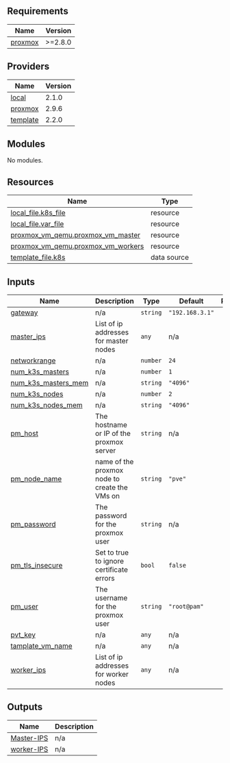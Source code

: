 <!-- BEGIN_TF_DOCS -->
## Requirements

| Name | Version |
|------|---------|
| <a name="requirement_proxmox"></a> [proxmox](#requirement\_proxmox) | >=2.8.0 |

## Providers

| Name | Version |
|------|---------|
| <a name="provider_local"></a> [local](#provider\_local) | 2.1.0 |
| <a name="provider_proxmox"></a> [proxmox](#provider\_proxmox) | 2.9.6 |
| <a name="provider_template"></a> [template](#provider\_template) | 2.2.0 |

## Modules

No modules.

## Resources

| Name | Type |
|------|------|
| [local_file.k8s_file](https://registry.terraform.io/providers/hashicorp/local/latest/docs/resources/file) | resource |
| [local_file.var_file](https://registry.terraform.io/providers/hashicorp/local/latest/docs/resources/file) | resource |
| [proxmox_vm_qemu.proxmox_vm_master](https://registry.terraform.io/providers/telmate/proxmox/latest/docs/resources/vm_qemu) | resource |
| [proxmox_vm_qemu.proxmox_vm_workers](https://registry.terraform.io/providers/telmate/proxmox/latest/docs/resources/vm_qemu) | resource |
| [template_file.k8s](https://registry.terraform.io/providers/hashicorp/template/latest/docs/data-sources/file) | data source |

## Inputs

| Name | Description | Type | Default | Required |
|------|-------------|------|---------|:--------:|
| <a name="input_gateway"></a> [gateway](#input\_gateway) | n/a | `string` | `"192.168.3.1"` | no |
| <a name="input_master_ips"></a> [master\_ips](#input\_master\_ips) | List of ip addresses for master nodes | `any` | n/a | yes |
| <a name="input_networkrange"></a> [networkrange](#input\_networkrange) | n/a | `number` | `24` | no |
| <a name="input_num_k3s_masters"></a> [num\_k3s\_masters](#input\_num\_k3s\_masters) | n/a | `number` | `1` | no |
| <a name="input_num_k3s_masters_mem"></a> [num\_k3s\_masters\_mem](#input\_num\_k3s\_masters\_mem) | n/a | `string` | `"4096"` | no |
| <a name="input_num_k3s_nodes"></a> [num\_k3s\_nodes](#input\_num\_k3s\_nodes) | n/a | `number` | `2` | no |
| <a name="input_num_k3s_nodes_mem"></a> [num\_k3s\_nodes\_mem](#input\_num\_k3s\_nodes\_mem) | n/a | `string` | `"4096"` | no |
| <a name="input_pm_host"></a> [pm\_host](#input\_pm\_host) | The hostname or IP of the proxmox server | `string` | n/a | yes |
| <a name="input_pm_node_name"></a> [pm\_node\_name](#input\_pm\_node\_name) | name of the proxmox node to create the VMs on | `string` | `"pve"` | no |
| <a name="input_pm_password"></a> [pm\_password](#input\_pm\_password) | The password for the proxmox user | `string` | n/a | yes |
| <a name="input_pm_tls_insecure"></a> [pm\_tls\_insecure](#input\_pm\_tls\_insecure) | Set to true to ignore certificate errors | `bool` | `false` | no |
| <a name="input_pm_user"></a> [pm\_user](#input\_pm\_user) | The username for the proxmox user | `string` | `"root@pam"` | no |
| <a name="input_pvt_key"></a> [pvt\_key](#input\_pvt\_key) | n/a | `any` | n/a | yes |
| <a name="input_template_vm_name"></a> [tamplate\_vm\_name](#input\_tamplate\_vm\_name) | n/a | `any` | n/a | yes |
| <a name="input_worker_ips"></a> [worker\_ips](#input\_worker\_ips) | List of ip addresses for worker nodes | `any` | n/a | yes |

## Outputs

| Name | Description |
|------|-------------|
| <a name="output_Master-IPS"></a> [Master-IPS](#output\_Master-IPS) | n/a |
| <a name="output_worker-IPS"></a> [worker-IPS](#output\_worker-IPS) | n/a |
<!-- END_TF_DOCS -->
